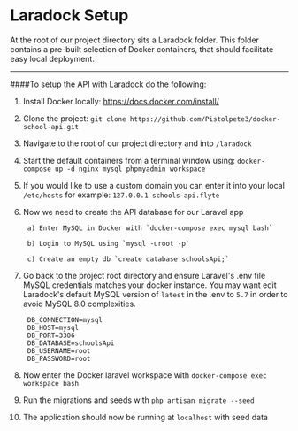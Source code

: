 # Laradock Setup

At the root of our project directory sits a Laradock folder. This folder contains a pre-built selection of Docker containers, that should facilitate easy local deployment. 

---

####To setup the API with Laradock do the following:

1. Install Docker locally: https://docs.docker.com/install/

2. Clone the project: `git clone https://github.com/Pistolpete3/docker-school-api.git`

3. Navigate to the root of our project directory and into `/laradock`

4. Start the default containers from a terminal window using: 
`docker-compose up -d nginx mysql phpmyadmin workspace`

5. If you would like to use a custom domain you can enter it into your local `/etc/hosts` for example:
		`127.0.0.1 schools-api.flyte`

6. Now we need to create the API database for our Laravel app
		
		a) Enter MySQL in Docker with `docker-compose exec mysql bash`
	
		b) Login to MySQL using `mysql -uroot -p`
	
		c) Create an empty db `create database schoolsApi;`
	
7. Go back to the project root directory and ensure Laravel's .env file MySQL credentials matches your docker instance. You may want edit Laradock's default MySQL version of `latest` in the .env to `5.7` in order to avoid MySQL 8.0 complexities.

		DB_CONNECTION=mysql
    	DB_HOST=mysql
    	DB_PORT=3306
    	DB_DATABASE=schoolsApi
    	DB_USERNAME=root
    	DB_PASSWORD=root

8. Now enter the Docker laravel workspace with `docker-compose exec  workspace bash`

9. Run the migrations and seeds with `php artisan migrate --seed`

10. The application should now be running at `localhost` with seed data
